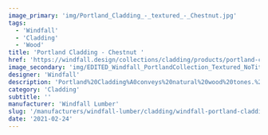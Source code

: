 ```yaml
---
image_primary: 'img/Portland_Cladding_-_textured_-_Chestnut.jpg'
tags:
  - 'Windfall'
  - 'Cladding'
  - 'Wood'
title: 'Portland Cladding - Chestnut '
href: 'https://windfall.design/collections/cladding/products/portland-cladding?variant=17120837057'
image_secondary: 'img/EDITED_Windfall_PortlandCollection_Textured_NoTitle_300dpi.jpg'
designer: 'Windfall'
description: 'Portland%20Cladding%A0conveys%20natural%20wood%20tones.%20The%20cladding%20is%20made%20from%20reclaimed%20Douglas%20fir%20solid%20and%20glue%20laminated%20beams%20from%20deconstructed%20industrial%2C%20agricultural%2C%20and%20residential%20buildings%20in%20the%20Pacific%20NW.%A0Portland%20Cladding%A0has%A0beveled%20edges%20with%20tongue%20and%20groove%20sides%20for%20easy%20installation.%2025%25%20of%A0the%20boards%20retain%20a%20skip-sawn%20face.%A0Some%20reclaimed%20marks%20may%20be%20evident%20including%20nail%20holes%2C%20staining%2C%20and%20finger%20joints.%A0Portland%20Cladding%20is%20available%20in%20a%20smooth%20or%20textured%20face%2C%20in%208%20standard%20finishes%2C%20and%20measures%20%BD%u201D%20thick%2C%204%20%BD%u201D%20wide%2C%20in%20random%20lengths%20of%202%u2019%20to%208%u2019.'
category: 'Cladding'
subtitle: ''
manufacturer: 'Windfall Lumber'
slug: '/manufacturers/windfall-lumber/cladding/windfall-portland-cladding-chestnut'
date: '2021-02-24'
---
```

